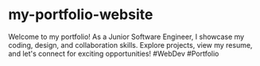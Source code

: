 # my-portfolio-website
Welcome to my portfolio! As a Junior Software Engineer, I showcase my coding, design, and collaboration skills. Explore projects, view my resume, and let's connect for exciting opportunities! #WebDev #Portfolio
